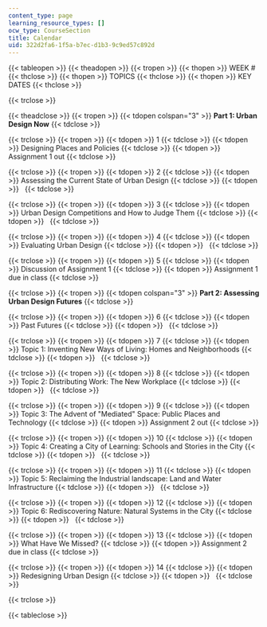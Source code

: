 ```yaml
---
content_type: page
learning_resource_types: []
ocw_type: CourseSection
title: Calendar
uid: 322d2fa6-1f5a-b7ec-d1b3-9c9ed57c892d
---
```


{{< tableopen >}}
{{< theadopen >}}
{{< tropen >}}
{{< thopen >}}
WEEK #
{{< thclose >}}
{{< thopen >}}
TOPICS
{{< thclose >}}
{{< thopen >}}
KEY DATES
{{< thclose >}}

{{< trclose >}}

{{< theadclose >}}
{{< tropen >}}
{{< tdopen colspan="3" >}}
**Part 1: Urban Design Now**
{{< tdclose >}}

{{< trclose >}}
{{< tropen >}}
{{< tdopen >}}
1
{{< tdclose >}}
{{< tdopen >}}
Designing Places and Policies
{{< tdclose >}}
{{< tdopen >}}
Assignment 1 out
{{< tdclose >}}

{{< trclose >}}
{{< tropen >}}
{{< tdopen >}}
2
{{< tdclose >}}
{{< tdopen >}}
Assessing the Current State of Urban Design
{{< tdclose >}}
{{< tdopen >}}
 
{{< tdclose >}}

{{< trclose >}}
{{< tropen >}}
{{< tdopen >}}
3
{{< tdclose >}}
{{< tdopen >}}
Urban Design Competitions and How to Judge Them
{{< tdclose >}}
{{< tdopen >}}
 
{{< tdclose >}}

{{< trclose >}}
{{< tropen >}}
{{< tdopen >}}
4
{{< tdclose >}}
{{< tdopen >}}
Evaluating Urban Design
{{< tdclose >}}
{{< tdopen >}}
 
{{< tdclose >}}

{{< trclose >}}
{{< tropen >}}
{{< tdopen >}}
5
{{< tdclose >}}
{{< tdopen >}}
Discussion of Assignment 1
{{< tdclose >}}
{{< tdopen >}}
Assignment 1 due in class
{{< tdclose >}}

{{< trclose >}}
{{< tropen >}}
{{< tdopen colspan="3" >}}
**Part 2: Assessing Urban Design Futures**
{{< tdclose >}}

{{< trclose >}}
{{< tropen >}}
{{< tdopen >}}
6
{{< tdclose >}}
{{< tdopen >}}
Past Futures
{{< tdclose >}}
{{< tdopen >}}
 
{{< tdclose >}}

{{< trclose >}}
{{< tropen >}}
{{< tdopen >}}
7
{{< tdclose >}}
{{< tdopen >}}
Topic 1: Inventing New Ways of Living: Homes and Neighborhoods
{{< tdclose >}}
{{< tdopen >}}
 
{{< tdclose >}}

{{< trclose >}}
{{< tropen >}}
{{< tdopen >}}
8
{{< tdclose >}}
{{< tdopen >}}
Topic 2: Distributing Work: The New Workplace
{{< tdclose >}}
{{< tdopen >}}
 
{{< tdclose >}}

{{< trclose >}}
{{< tropen >}}
{{< tdopen >}}
9
{{< tdclose >}}
{{< tdopen >}}
Topic 3: The Advent of "Mediated" Space: Public Places and Technology
{{< tdclose >}}
{{< tdopen >}}
Assignment 2 out
{{< tdclose >}}

{{< trclose >}}
{{< tropen >}}
{{< tdopen >}}
10
{{< tdclose >}}
{{< tdopen >}}
Topic 4: Creating a City of Learning: Schools and Stories in the City
{{< tdclose >}}
{{< tdopen >}}
 
{{< tdclose >}}

{{< trclose >}}
{{< tropen >}}
{{< tdopen >}}
11
{{< tdclose >}}
{{< tdopen >}}
Topic 5: Reclaiming the Industrial landscape: Land and Water Infrastructure
{{< tdclose >}}
{{< tdopen >}}
 
{{< tdclose >}}

{{< trclose >}}
{{< tropen >}}
{{< tdopen >}}
12
{{< tdclose >}}
{{< tdopen >}}
Topic 6: Rediscovering Nature: Natural Systems in the City
{{< tdclose >}}
{{< tdopen >}}
 
{{< tdclose >}}

{{< trclose >}}
{{< tropen >}}
{{< tdopen >}}
13
{{< tdclose >}}
{{< tdopen >}}
What Have We Missed?
{{< tdclose >}}
{{< tdopen >}}
Assignment 2 due in class
{{< tdclose >}}

{{< trclose >}}
{{< tropen >}}
{{< tdopen >}}
14
{{< tdclose >}}
{{< tdopen >}}
Redesigning Urban Design
{{< tdclose >}}
{{< tdopen >}}
 
{{< tdclose >}}

{{< trclose >}}

{{< tableclose >}}